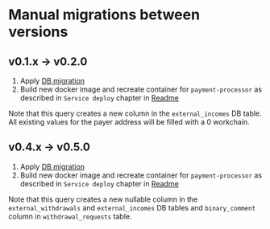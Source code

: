 # Manual migrations between versions

## v0.1.x -> v0.2.0
1. Apply [DB migration](/deploy/manual_migrations/0.1.x-0.2.0.sql)
2. Build new docker image and recreate container for `payment-processor` as described in `Service deploy` chapter in [Readme](/README.md)

Note that this query creates a new column in the `external_incomes` DB table. All existing values for the payer address 
will be filled with a 0 workchain.

## v0.4.x -> v0.5.0
1. Apply [DB migration](/deploy/manual_migrations/0.4.x-0.5.0.sql)
2. Build new docker image and recreate container for `payment-processor` as described in `Service deploy` chapter in [Readme](/README.md)

Note that this query creates a new nullable column in the `external_withdrawals` and `external_incomes` DB tables and `binary_comment` column in `withdrawal_requests` table.
